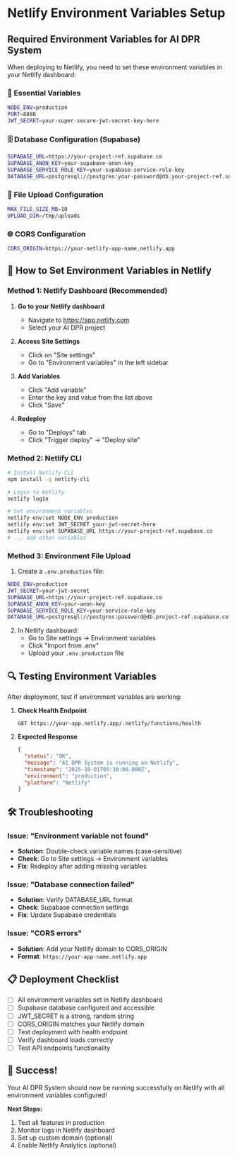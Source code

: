 # Netlify Environment Variables Setup

## Required Environment Variables for AI DPR System

When deploying to Netlify, you need to set these environment variables in your Netlify dashboard:

### 🔑 Essential Variables

```bash
NODE_ENV=production
PORT=8888
JWT_SECRET=your-super-secure-jwt-secret-key-here
```

### 🗄️ Database Configuration (Supabase)

```bash
SUPABASE_URL=https://your-project-ref.supabase.co
SUPABASE_ANON_KEY=your-supabase-anon-key
SUPABASE_SERVICE_ROLE_KEY=your-supabase-service-role-key
DATABASE_URL=postgresql://postgres:your-password@db.your-project-ref.supabase.co:5432/postgres
```

### 📁 File Upload Configuration

```bash
MAX_FILE_SIZE_MB=10
UPLOAD_DIR=/tmp/uploads
```

### 🌐 CORS Configuration

```bash
CORS_ORIGIN=https://your-netlify-app-name.netlify.app
```

## 🚀 How to Set Environment Variables in Netlify

### Method 1: Netlify Dashboard (Recommended)

1. **Go to your Netlify dashboard**
   - Navigate to https://app.netlify.com
   - Select your AI DPR project

2. **Access Site Settings**
   - Click on "Site settings" 
   - Go to "Environment variables" in the left sidebar

3. **Add Variables**
   - Click "Add variable"
   - Enter the key and value from the list above
   - Click "Save"

4. **Redeploy**
   - Go to "Deploys" tab
   - Click "Trigger deploy" → "Deploy site"

### Method 2: Netlify CLI

```bash
# Install Netlify CLI
npm install -g netlify-cli

# Login to Netlify
netlify login

# Set environment variables
netlify env:set NODE_ENV production
netlify env:set JWT_SECRET your-jwt-secret-here
netlify env:set SUPABASE_URL https://your-project-ref.supabase.co
# ... add other variables
```

### Method 3: Environment File Upload

1. Create a `.env.production` file:
```bash
NODE_ENV=production
JWT_SECRET=your-jwt-secret
SUPABASE_URL=https://your-project-ref.supabase.co
SUPABASE_ANON_KEY=your-anon-key
SUPABASE_SERVICE_ROLE_KEY=your-service-role-key
DATABASE_URL=postgresql://postgres:password@db.project-ref.supabase.co:5432/postgres
```

2. In Netlify dashboard:
   - Go to Site settings → Environment variables
   - Click "Import from .env"
   - Upload your `.env.production` file

## 🔍 Testing Environment Variables

After deployment, test if environment variables are working:

1. **Check Health Endpoint**
   ```
   GET https://your-app.netlify.app/.netlify/functions/health
   ```

2. **Expected Response**
   ```json
   {
     "status": "OK",
     "message": "AI DPR System is running on Netlify",
     "timestamp": "2025-10-01T05:30:00.000Z",
     "environment": "production",
     "platform": "Netlify"
   }
   ```

## 🛠️ Troubleshooting

### Issue: "Environment variable not found"
- **Solution**: Double-check variable names (case-sensitive)
- **Check**: Go to Site settings → Environment variables
- **Fix**: Redeploy after adding missing variables

### Issue: "Database connection failed"
- **Solution**: Verify DATABASE_URL format
- **Check**: Supabase connection settings
- **Fix**: Update Supabase credentials

### Issue: "CORS errors"
- **Solution**: Add your Netlify domain to CORS_ORIGIN
- **Format**: `https://your-app-name.netlify.app`

## 📋 Deployment Checklist

- [ ] All environment variables set in Netlify dashboard
- [ ] Supabase database configured and accessible
- [ ] JWT_SECRET is a strong, random string
- [ ] CORS_ORIGIN matches your Netlify domain
- [ ] Test deployment with health endpoint
- [ ] Verify dashboard loads correctly
- [ ] Test API endpoints functionality

## 🎉 Success!

Your AI DPR System should now be running successfully on Netlify with all environment variables configured!

**Next Steps:**
1. Test all features in production
2. Monitor logs in Netlify dashboard
3. Set up custom domain (optional)
4. Enable Netlify Analytics (optional)
